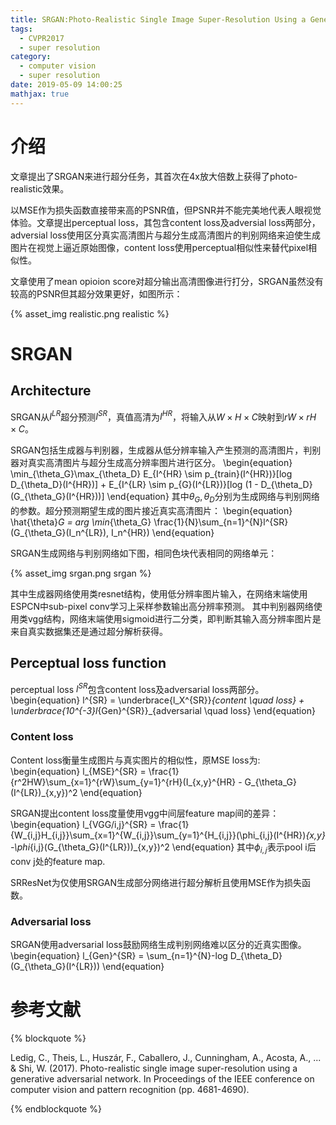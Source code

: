 ```yaml
---
title: SRGAN:Photo-Realistic Single Image Super-Resolution Using a Generative Adversial Network
tags:
  - CVPR2017
  - super resolution
category:
  - computer vision
  - super resolution
date: 2019-05-09 14:00:25
mathjax: true
---
```


# 介绍

文章提出了SRGAN来进行超分任务，其首次在4x放大倍数上获得了photo-realistic效果。

以MSE作为损失函数直接带来高的PSNR值，但PSNR并不能完美地代表人眼视觉体验。文章提出perceptual loss，其包含content loss及adversial loss两部分，adversial loss使用区分真实高清图片与超分生成高清图片的判别网络来迫使生成图片在视觉上逼近原始图像，content loss使用perceptual相似性来替代pixel相似性。

文章使用了mean opioion score对超分输出高清图像进行打分，SRGAN虽然没有较高的PSNR但其超分效果更好，如图所示：

{% asset_img realistic.png realistic %}

# SRGAN

## Architecture

SRGAN从$I^{LR}$超分预测$I^{SR}$，真值高清为$I^{HR}$，将输入从$W \times H \times C$映射到$rW \times rH \times C$。

SRGAN包括生成器与判别器，生成器从低分辨率输入产生预测的高清图片，判别器对真实高清图片与超分生成高分辨率图片进行区分。
\begin{equation}
    \min_{\theta_G}\max_{\theta_D} E_{I^{HR} \sim p_{train}(I^{HR})}[log D_{\theta_D}(I^{HR})] + E_{I^{LR} \sim p_{G}(I^{LR})}[log (1 - D_{\theta_D}(G_{\theta_G}(I^{HR}))] 
\end{equation}
其中$\theta_G,\theta_D$分别为生成网络与判别网络的参数。超分预测期望生成的图片接近真实高清图片：
\begin{equation}
    \hat{\theta}_G = arg \min_{\theta_G} \frac{1}{N}\sum_{n=1}^{N}l^{SR}(G_{\theta_G}(I_n^{LR}), I_n^{HR})
\end{equation}

SRGAN生成网络与判别网络如下图，相同色块代表相同的网络单元：

{% asset_img srgan.png srgan %}

其中生成器网络使用类resnet结构，使用低分辨率图片输入，在网络末端使用ESPCN中sub-pixel conv学习上采样参数输出高分辨率预测。
其中判别器网络使用类vgg结构，网络末端使用sigmoid进行二分类，即判断其输入高分辨率图片是来自真实数据集还是通过超分解析获得。

## Perceptual loss function

perceptual loss $l^{SR}$包含content loss及adversarial loss两部分。
\begin{equation}
    l^{SR} = \underbrace{l_X^{SR}}_{content \quad loss} + \underbrace{10^{-3}l_{Gen}^{SR}}_{adversarial \quad loss}
\end{equation}

### Content loss

Content loss衡量生成图片与真实图片的相似性，原MSE loss为:
\begin{equation}
    l_{MSE}^{SR} = \frac{1}{r^2HW}\sum_{x=1}^{rW}\sum_{y=1}^{rH}(I_{x,y}^{HR} - G_{\theta_G}(I^{LR})_{x,y})^2
\end{equation}

SRGAN提出content loss度量使用vgg中间层feature map间的差异：
\begin{equation}
    l_{VGG/i,j}^{SR} = \frac{1}{W_{i,j}H_{i,j}}\sum_{x=1}^{W_{i,j}}\sum_{y=1}^{H_{i,j}}(\phi_{i,j}(I^{HR})_{x,y} -\phi_{i,j}(G_{\theta_G}(I^{LR}))_{x,y})^2
\end{equation}
其中$\phi_{i,j}$表示pool i后conv j处的feature map.

SRResNet为仅使用SRGAN生成部分网络进行超分解析且使用MSE作为损失函数。

### Adversarial loss

SRGAN使用adversarial loss鼓励网络生成判别网络难以区分的近真实图像。
\begin{equation}
    l_{Gen}^{SR} = \sum_{n=1}^{N}-log D_{\theta_D}(G_{\theta_G}(I^{LR}))
\end{equation}

# 参考文献

{% blockquote %}

Ledig, C., Theis, L., Huszár, F., Caballero, J., Cunningham, A., Acosta, A., ... & Shi, W. (2017). Photo-realistic single image super-resolution using a generative adversarial network. In Proceedings of the IEEE conference on computer vision and pattern recognition (pp. 4681-4690).

{% endblockquote %}
